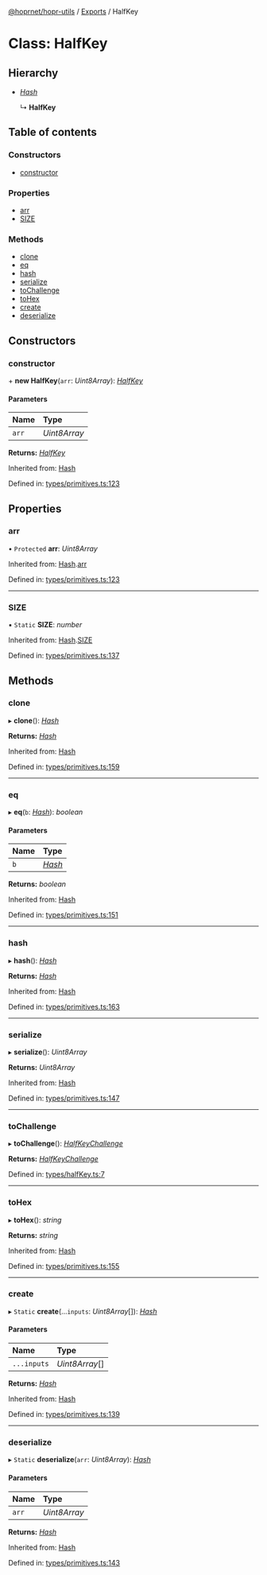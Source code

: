 [@hoprnet/hopr-utils](../README.md) / [Exports](../modules.md) / HalfKey

# Class: HalfKey

## Hierarchy

- [*Hash*](hash.md)

  ↳ **HalfKey**

## Table of contents

### Constructors

- [constructor](halfkey.md#constructor)

### Properties

- [arr](halfkey.md#arr)
- [SIZE](halfkey.md#size)

### Methods

- [clone](halfkey.md#clone)
- [eq](halfkey.md#eq)
- [hash](halfkey.md#hash)
- [serialize](halfkey.md#serialize)
- [toChallenge](halfkey.md#tochallenge)
- [toHex](halfkey.md#tohex)
- [create](halfkey.md#create)
- [deserialize](halfkey.md#deserialize)

## Constructors

### constructor

\+ **new HalfKey**(`arr`: *Uint8Array*): [*HalfKey*](halfkey.md)

#### Parameters

| Name | Type |
| :------ | :------ |
| `arr` | *Uint8Array* |

**Returns:** [*HalfKey*](halfkey.md)

Inherited from: [Hash](hash.md)

Defined in: [types/primitives.ts:123](https://github.com/hoprnet/hoprnet/blob/master/packages/utils/src/types/primitives.ts#L123)

## Properties

### arr

• `Protected` **arr**: *Uint8Array*

Inherited from: [Hash](hash.md).[arr](hash.md#arr)

Defined in: [types/primitives.ts:123](https://github.com/hoprnet/hoprnet/blob/master/packages/utils/src/types/primitives.ts#L123)

___

### SIZE

▪ `Static` **SIZE**: *number*

Inherited from: [Hash](hash.md).[SIZE](hash.md#size)

Defined in: [types/primitives.ts:137](https://github.com/hoprnet/hoprnet/blob/master/packages/utils/src/types/primitives.ts#L137)

## Methods

### clone

▸ **clone**(): [*Hash*](hash.md)

**Returns:** [*Hash*](hash.md)

Inherited from: [Hash](hash.md)

Defined in: [types/primitives.ts:159](https://github.com/hoprnet/hoprnet/blob/master/packages/utils/src/types/primitives.ts#L159)

___

### eq

▸ **eq**(`b`: [*Hash*](hash.md)): *boolean*

#### Parameters

| Name | Type |
| :------ | :------ |
| `b` | [*Hash*](hash.md) |

**Returns:** *boolean*

Inherited from: [Hash](hash.md)

Defined in: [types/primitives.ts:151](https://github.com/hoprnet/hoprnet/blob/master/packages/utils/src/types/primitives.ts#L151)

___

### hash

▸ **hash**(): [*Hash*](hash.md)

**Returns:** [*Hash*](hash.md)

Inherited from: [Hash](hash.md)

Defined in: [types/primitives.ts:163](https://github.com/hoprnet/hoprnet/blob/master/packages/utils/src/types/primitives.ts#L163)

___

### serialize

▸ **serialize**(): *Uint8Array*

**Returns:** *Uint8Array*

Inherited from: [Hash](hash.md)

Defined in: [types/primitives.ts:147](https://github.com/hoprnet/hoprnet/blob/master/packages/utils/src/types/primitives.ts#L147)

___

### toChallenge

▸ **toChallenge**(): [*HalfKeyChallenge*](halfkeychallenge.md)

**Returns:** [*HalfKeyChallenge*](halfkeychallenge.md)

Defined in: [types/halfKey.ts:7](https://github.com/hoprnet/hoprnet/blob/master/packages/utils/src/types/halfKey.ts#L7)

___

### toHex

▸ **toHex**(): *string*

**Returns:** *string*

Inherited from: [Hash](hash.md)

Defined in: [types/primitives.ts:155](https://github.com/hoprnet/hoprnet/blob/master/packages/utils/src/types/primitives.ts#L155)

___

### create

▸ `Static` **create**(...`inputs`: *Uint8Array*[]): [*Hash*](hash.md)

#### Parameters

| Name | Type |
| :------ | :------ |
| `...inputs` | *Uint8Array*[] |

**Returns:** [*Hash*](hash.md)

Inherited from: [Hash](hash.md)

Defined in: [types/primitives.ts:139](https://github.com/hoprnet/hoprnet/blob/master/packages/utils/src/types/primitives.ts#L139)

___

### deserialize

▸ `Static` **deserialize**(`arr`: *Uint8Array*): [*Hash*](hash.md)

#### Parameters

| Name | Type |
| :------ | :------ |
| `arr` | *Uint8Array* |

**Returns:** [*Hash*](hash.md)

Inherited from: [Hash](hash.md)

Defined in: [types/primitives.ts:143](https://github.com/hoprnet/hoprnet/blob/master/packages/utils/src/types/primitives.ts#L143)
